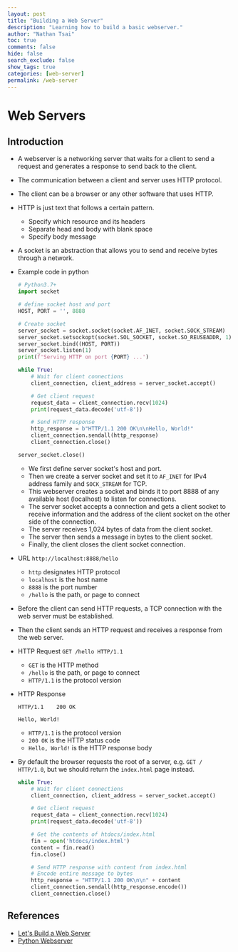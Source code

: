 ```yaml
---
layout: post
title: "Building a Web Server"
description: "Learning how to build a basic webserver."
author: "Nathan Tsai"
toc: true
comments: false
hide: false
search_exclude: false
show_tags: true
categories: [web-server]
permalink: /web-server
---
```


# Web Servers

## Introduction
* A webserver is a networking server that waits for a client to send a request and generates a response to send back to the client.
* The communication between a client and server uses HTTP protocol.
* The client can be a browser or any other software that uses HTTP.
* HTTP is just text that follows a certain pattern.
    * Specify which resource and its headers
    * Separate head and body with blank space
    * Specify body message
* A socket is an abstraction that allows you to send and receive bytes through a network.

* Example code in python
    ```python
    # Python3.7+
    import socket

    # define socket host and port
    HOST, PORT = '', 8888

    # Create socket
    server_socket = socket.socket(socket.AF_INET, socket.SOCK_STREAM)
    server_socket.setsockopt(socket.SOL_SOCKET, socket.SO_REUSEADDR, 1)
    server_socket.bind((HOST, PORT))
    server_socket.listen(1)
    print(f'Serving HTTP on port {PORT} ...')

    while True:
        # Wait for client connections
        client_connection, client_address = server_socket.accept()

        # Get client request
        request_data = client_connection.recv(1024)
        print(request_data.decode('utf-8'))

        # Send HTTP response
        http_response = b"HTTP/1.1 200 OK\n\nHello, World!"
        client_connection.sendall(http_response)
        client_connection.close()

    server_socket.close()
    ```
    * We first define server socket's host and port.
    * Then we create a server socket and set it to `AF_INET` for IPv4 address family and `SOCK_STREAM` for TCP.
    * This webserver creates a socket and binds it to port 8888 of any available host (localhost) to listen for connections.
    * The server socket accepts a connection and gets a client socket to receive information and the address of the client socket on the other side of the connection.
    * The server receives 1,024 bytes of data from the client socket.
    * The server then sends a message in bytes to the client socket.
    * Finally, the client closes the client socket connection.

* URL `http://localhost:8888/hello`
    * `http` designates HTTP protocol
    * `localhost` is the host name
    * `8888` is the port number
    * `/hello` is the path, or page to connect

* Before the client can send HTTP requests, a TCP connection with the web server must be established.
* Then the client sends an HTTP request and receives a response from the web server.

* HTTP Request `GET /hello HTTP/1.1`
    * `GET` is the HTTP method
    * `/hello` is the path, or page to connect
    * `HTTP/1.1` is the protocol version

* HTTP Response

    ```
    HTTP/1.1    200 OK

    Hello, World!
    ```

    * `HTTP/1.1` is the protocol version
    * `200 OK` is the HTTP status code
    * `Hello, World!` is the HTTP response body


* By default the browser requests the root of a server, e.g. `GET / HTTP/1.0`, but we should return the `index.html` page instead.

    ```python
    while True:
        # Wait for client connections
        client_connection, client_address = server_socket.accept()

        # Get client request
        request_data = client_connection.recv(1024)
        print(request_data.decode('utf-8'))

        # Get the contents of htdocs/index.html
        fin = open('htdocs/index.html')
        content = fin.read()
        fin.close()

        # Send HTTP response with content from index.html
        # Encode entire message to bytes
        http_response = "HTTP/1.1 200 OK\n\n" + content
        client_connection.sendall(http_response.encode())
        client_connection.close()
    ```

## References
* [Let's Build a Web Server](https://ruslanspivak.com/lsbaws-part1/)
* [Python Webserver](https://joaoventura.net/blog/2017/python-webserver/)